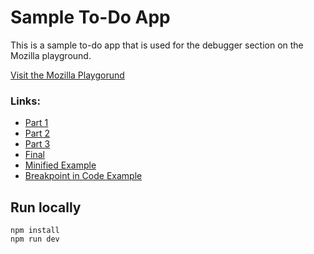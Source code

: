 # Sample To-Do App

This is a sample to-do app that is used for the debugger section on the Mozilla playground.

[Visit the Mozilla Playgorund](https://mozilladevelopers.github.io/playground)

### Links:

* [Part 1](https://mozilladevelopers.github.io/sample-todo/01-variables/) 
* [Part 2](https://mozilladevelopers.github.io/sample-todo/02-call-stack/)
* [Part 3](https://mozilladevelopers.github.io/sample-todo/03-conditional-breakpoints/)
* [Final](https://mozilladevelopers.github.io/sample-todo/04-final)
* [Minified Example](https://mozilladevelopers.github.io/sample-todo/minified)
* [Breakpoint in Code Example](https://mozilladevelopers.github.io/sample-todo/code-breakpoint)

## Run locally
```
npm install
npm run dev
```
